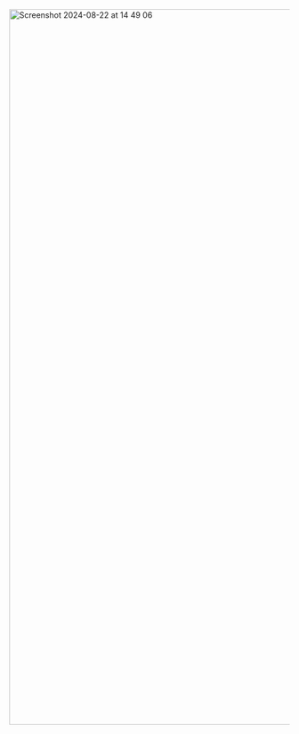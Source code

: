 <img width="1287" alt="Screenshot 2024-08-22 at 14 49 06" src="https://github.com/user-attachments/assets/9e99a13d-c24e-4a5f-8c24-07923b21d58c">

